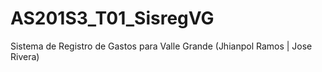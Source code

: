 # AS201S3_T01_SisregVG
Sistema de Registro de Gastos para Valle Grande (Jhianpol Ramos | Jose Rivera)

